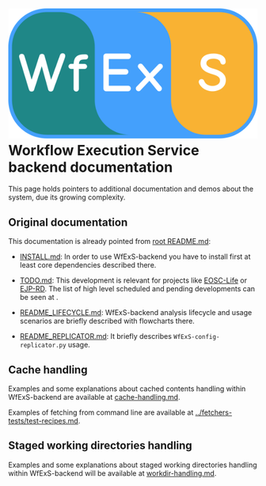 # ![WfExS-backend:](development-docs/logo/WfExS-logo-final_paths.svg) Workflow Execution Service backend documentation

This page holds pointers to additional documentation and demos about the system, due its growing complexity.

## Original documentation

This documentation is already pointed from [root README.md](../README.md):

* [INSTALL.md](../INSTALL.md): In order to use WfExS-backend you have to install first at least core dependencies described there.

* [TODO.md](../TODO.md): This development is relevant for projects like [EOSC-Life](https://www.eosc-life.eu/) or [EJP-RD](https://www.ejprarediseases.org/). The list of high level scheduled and pending developments can be seen at .

* [README_LIFECYCLE.md](../README_LIFECYCLE.md): WfExS-backend analysis lifecycle and usage scenarios are briefly described with flowcharts there.

* [README_REPLICATOR.md](../README_REPLICATOR.md): It briefly describes `WfExS-config-replicator.py` usage.

## Cache handling

Examples and some explanations about cached contents handling within WfExS-backend are available at [cache-handling.md](cache-handling.md).

Examples of fetching from command line are available at [../fetchers-tests/test-recipes.md](../fetchers-tests/test-recipes.md).

## Staged working directories handling

Examples and some explanations about staged working directories handling within WfExS-backend will be available at [workdir-handling.md](workdir-handling.md).